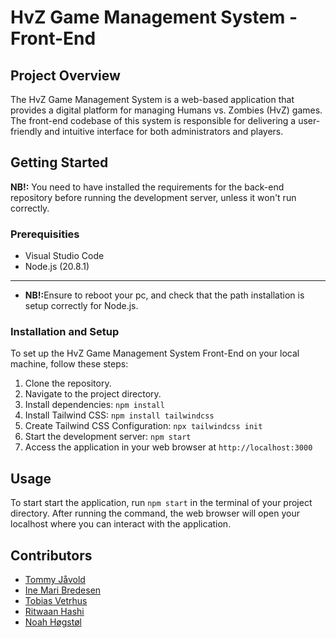 # HvZ Game Management System - Front-End 

## Project Overview

The HvZ Game Management System is a web-based application that provides a digital platform for managing Humans vs. Zombies (HvZ) games. The front-end codebase of this system is responsible for delivering a user-friendly and intuitive interface for both administrators and players.


## Getting Started
<b>NB!:</b> You need to have installed the requirements for the back-end repository before running the development server, unless it won't run correctly. <br>

### Prerequisities
- Visual Studio Code
- Node.js (20.8.1) <br>
---
- <b>NB!:</b>Ensure to reboot your pc, and check that the path installation is setup correctly for Node.js.

### Installation and Setup
To set up the HvZ Game Management System Front-End on your local machine, follow these steps:

1. Clone the repository.
2. Navigate to the project directory.
3. Install dependencies: `npm install`
4. Install Tailwind CSS: `npm install tailwindcss`
5. Create Tailwind CSS Configuration: `npx tailwindcss init`
6. Start the development server: `npm start`
7. Access the application in your web browser at `http://localhost:3000`


## Usage
To start start the application, run `npm start` in the terminal of your project directory. After running the command, the web browser will open your localhost where you can interact with the application.

## Contributors
- [Tommy Jåvold](https://github.com/t-lined)
- [Ine Mari Bredesen](https://github.com/inemari)
- [Tobias Vetrhus](https://github.com/TobiasVetrhus)
- [Ritwaan Hashi](https://github.com/Ritwaan)
- [Noah Høgstøl](https://github.com/Nuuah)
